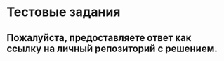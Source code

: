 # Тестовые задания
## Пожалуйста, предоставляете ответ как ссылку на личный репозиторий с решением.
